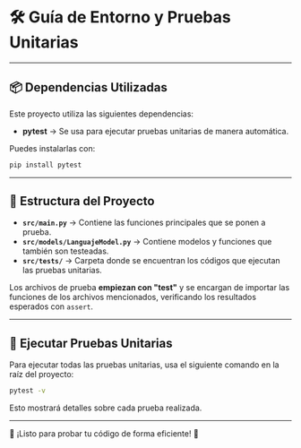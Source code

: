 # 🛠 Guía de Entorno y Pruebas Unitarias

---

## 📦 Dependencias Utilizadas
Este proyecto utiliza las siguientes dependencias:
- **pytest** → Se usa para ejecutar pruebas unitarias de manera automática.

Puedes instalarlas con:
```sh
pip install pytest
```

---

## 📂 Estructura del Proyecto
- **`src/main.py`** → Contiene las funciones principales que se ponen a prueba.
- **`src/models/LanguajeModel.py`** → Contiene modelos y funciones que también son testeadas.
- **`src/tests/`** → Carpeta donde se encuentran los códigos que ejecutan las pruebas unitarias.

Los archivos de prueba **empiezan con "test"** y se encargan de importar las funciones de los archivos mencionados, verificando los resultados esperados con `assert`.

---

## 🧪 Ejecutar Pruebas Unitarias
Para ejecutar todas las pruebas unitarias, usa el siguiente comando en la raíz del proyecto:

```sh
pytest -v
```

Esto mostrará detalles sobre cada prueba realizada.

---


🚀 ¡Listo para probar tu código de forma eficiente! 🎯

